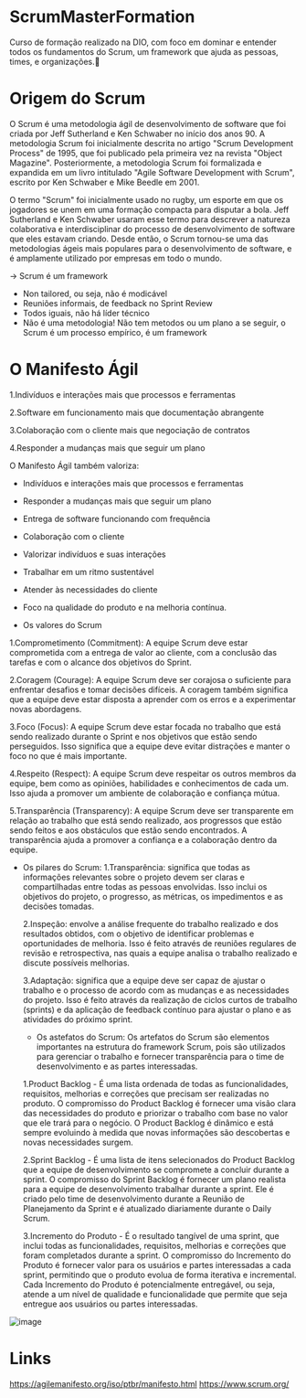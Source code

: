 # ScrumMasterFormation
Curso de formação realizado na DIO, com foco em dominar e entender todos os fundamentos do Scrum, um framework que ajuda as pessoas, times, e organizações.🚀   

 
# Origem do Scrum
O Scrum é uma metodologia ágil de desenvolvimento de software que foi criada por Jeff Sutherland e Ken Schwaber no início dos anos 90. A metodologia Scrum foi inicialmente descrita no artigo "Scrum Development Process" de 1995, que foi publicado pela primeira vez na revista "Object Magazine". Posteriormente, a metodologia Scrum foi formalizada e expandida em um livro intitulado "Agile Software Development with Scrum", escrito por Ken Schwaber e Mike Beedle em 2001.

O termo "Scrum" foi inicialmente usado no rugby, um esporte em que os jogadores se unem em uma formação compacta para disputar a bola. Jeff Sutherland e Ken Schwaber usaram esse termo para descrever a natureza colaborativa e interdisciplinar do processo de desenvolvimento de software que eles estavam criando. Desde então, o Scrum tornou-se uma das metodologias ágeis mais populares para o desenvolvimento de software, e é amplamente utilizado por empresas em todo o mundo.

-> Scrum é um framework

  - Non tailored, ou seja, não é modicável
  - Reuniões informais, de feedback no Sprint Review
  - Todos iguais, não há líder técnico
  - Não é uma metodologia! Não tem metodos ou um plano a se seguir, o Scrum é um processo empírico, é um framework
# O Manifesto Ágil

  1.Indivíduos e interações mais que processos e ferramentas
  
  2.Software em funcionamento mais que documentação abrangente
  
  3.Colaboração com o cliente mais que negociação de contratos
  
  4.Responder a mudanças mais que seguir um plano
  
  O Manifesto Ágil também valoriza:

  - Indivíduos e interações mais que processos e ferramentas
  - Responder a mudanças mais que seguir um plano
  - Entrega de software funcionando com frequência
  - Colaboração com o cliente
  - Valorizar indivíduos e suas interações
  - Trabalhar em um ritmo sustentável
  - Atender às necessidades do cliente
  - Foco na qualidade do produto e na melhoria contínua.


- Os valores do Scrum

 1.Comprometimento (Commitment): A equipe Scrum deve estar comprometida com a entrega de valor ao cliente, com a conclusão das tarefas e com o alcance dos objetivos do Sprint.

 2.Coragem (Courage): A equipe Scrum deve ser corajosa o suficiente para enfrentar desafios e tomar decisões difíceis. A coragem também significa que a equipe deve estar disposta a aprender com os erros e a experimentar novas abordagens.

 3.Foco (Focus): A equipe Scrum deve estar focada no trabalho que está sendo realizado durante o Sprint e nos objetivos que estão sendo perseguidos. Isso significa que a equipe deve evitar distrações e manter o foco no que é mais importante.

 4.Respeito (Respect): A equipe Scrum deve respeitar os outros membros da equipe, bem como as opiniões, habilidades e conhecimentos de cada um. Isso ajuda a promover um ambiente de colaboração e confiança mútua.

 5.Transparência (Transparency): A equipe Scrum deve ser transparente em relação ao trabalho que está sendo realizado, aos progressos que estão sendo feitos e aos obstáculos que estão sendo encontrados. A transparência ajuda a promover a confiança e a colaboração dentro da equipe.
  
- Os pilares do Scrum:
  1.Transparência: significa que todas as informações relevantes sobre o projeto devem ser claras e compartilhadas entre todas as pessoas envolvidas. Isso inclui os          objetivos do projeto, o progresso, as métricas, os impedimentos e as decisões tomadas.
  
  2.Inspeção: envolve a análise frequente do trabalho realizado e dos resultados obtidos, com o objetivo de identificar problemas e oportunidades de melhoria. Isso é feito   através de reuniões regulares de revisão e retrospectiva, nas quais a equipe analisa o trabalho realizado e discute possíveis melhorias.

  3.Adaptação: significa que a equipe deve ser capaz de ajustar o trabalho e o processo de acordo com as mudanças e as necessidades do projeto. Isso é feito através da       realização de ciclos curtos de trabalho (sprints) e da aplicação de feedback contínuo para ajustar o plano e as atividades do próximo sprint.
  
  - Os astefatos do Scrum:
  Os artefatos do Scrum são elementos importantes na estrutura do framework Scrum, pois são utilizados para gerenciar o trabalho e fornecer transparência para o time de desenvolvimento e as partes interessadas.
  
  1.Product Backlog - É uma lista ordenada de todas as funcionalidades, requisitos, melhorias e correções que precisam ser realizadas no produto. O compromisso do Product Backlog é fornecer uma visão clara das necessidades do produto e priorizar o trabalho com base no valor que ele trará para o negócio. O Product Backlog é dinâmico e está sempre evoluindo à medida que novas informações são descobertas e novas necessidades surgem.

  2.Sprint Backlog - É uma lista de itens selecionados do Product Backlog que a equipe de desenvolvimento se compromete a concluir durante a sprint. O compromisso do Sprint Backlog é fornecer um plano realista para a equipe de desenvolvimento trabalhar durante a sprint. Ele é criado pelo time de desenvolvimento durante a Reunião de Planejamento da Sprint e é atualizado diariamente durante o Daily Scrum.

  3.Incremento do Produto - É o resultado tangível de uma sprint, que inclui todas as funcionalidades, requisitos, melhorias e correções que foram completados durante a sprint. O compromisso do Incremento do Produto é fornecer valor para os usuários e partes interessadas a cada sprint, permitindo que o produto evolua de forma iterativa e incremental. Cada Incremento do Produto é potencialmente entregável, ou seja, atende a um nível de qualidade e funcionalidade que permite que seja entregue aos usuários ou partes interessadas.
  
![image](https://user-images.githubusercontent.com/106775652/223494345-4e574f1f-81b1-433f-b7b0-ae8e33a71078.png)



# Links
https://agilemanifesto.org/iso/ptbr/manifesto.html
https://www.scrum.org/
